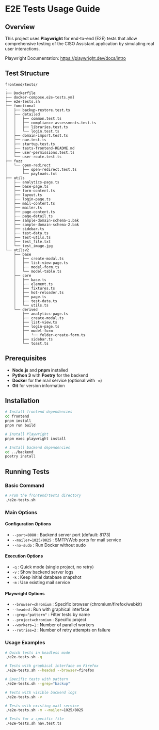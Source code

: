 # E2E Tests Usage Guide

## Overview

This project uses **Playwright** for end-to-end (E2E) tests that allow comprehensive testing of the CISO Assistant application by simulating real user interactions.

Playwright Documentation: https://playwright.dev/docs/intro

## Test Structure

```
frontend/tests/
.
├── Dockerfile
├── docker-compose.e2e-tests.yml
├── e2e-tests.sh
├── functional
│   ├── backup-restore.test.ts
│   ├── detailed
│   │   ├── common.test.ts
│   │   ├── compliance-assessments.test.ts
│   │   ├── libraries.test.ts
│   │   └── login.test.ts
│   ├── domain-import.test.ts
│   ├── nav.test.ts
│   ├── startup.test.ts
│   ├── tests-frontend-README.md
│   ├── user-permissions.test.ts
│   └── user-route.test.ts
├── fuzz
│   └── open-redirect
│       ├── open-redirect.test.ts
│       └── payloads.txt
├── utils
│   ├── analytics-page.ts
│   ├── base-page.ts
│   ├── form-content.ts
│   ├── layout.ts
│   ├── login-page.ts
│   ├── mail-content.ts
│   ├── mailer.ts
│   ├── page-content.ts
│   ├── page-detail.ts
│   ├── sample-domain-schema-1.bak
│   ├── sample-domain-schema-2.bak
│   ├── sidebar.ts
│   ├── test-data.ts
│   ├── test-utils.ts
│   ├── test_file.txt
│   └── test_image.jpg
└── utilsv2
    ├── base
    │   ├── create-modal.ts
    │   ├── list-view-page.ts
    │   ├── model-form.ts
    │   └── model-table.ts
    ├── core
    │   ├── base.ts
    │   ├── element.ts
    │   ├── fixtures.ts
    │   ├── hot-reloader.ts
    │   ├── page.ts
    │   ├── test-data.ts
    │   └── utils.ts
    └── derived
        ├── analytics-page.ts
        ├── create-modal.ts
        ├── list-view.ts
        ├── login-page.ts
        ├── model-form
        │   └── folder-create-form.ts
        ├── sidebar.ts
        └── toast.ts
```

## Prerequisites

- **Node.js** and **pnpm** installed
- **Python 3** with **Poetry** for the backend
- **Docker** for the mail service (optional with `-m`)
- **Git** for version information

## Installation

```bash
# Install frontend dependencies
cd frontend
pnpm install
pnpm run build

# Install Playwright
pnpm exec playwright install

# Install backend dependencies
cd ../backend
poetry install
```

## Running Tests

### Basic Command

```bash
# From the frontend/tests directory
./e2e-tests.sh
```

### Main Options

#### Configuration Options

- `--port=8080` : Backend server port (default: 8173)
- `--mailer=1025/8025` : SMTP/Web ports for mail service
- `--no-sudo` : Run Docker without sudo

#### Execution Options

- `-q` : Quick mode (single project, no retry)
- `-v` : Show backend server logs
- `-k` : Keep initial database snapshot
- `-m` : Use existing mail service

#### Playwright Options

- `--browser=chromium` : Specific browser (chromium/firefox/webkit)
- `--headed` : Run with graphical interface
- `--grep="pattern"` : Filter tests by name
- `--project=chromium` : Specific project
- `--workers=1` : Number of parallel workers
- `--retries=2` : Number of retry attempts on failure

### Usage Examples

```bash
# Quick tests in headless mode
./e2e-tests.sh -q

# Tests with graphical interface on Firefox
./e2e-tests.sh --headed --browser=firefox

# Specific tests with pattern
./e2e-tests.sh --grep="backup"

# Tests with visible backend logs
./e2e-tests.sh -v

# Tests with existing mail service
./e2e-tests.sh -m --mailer=1025/8025

# Tests for a specific file
./e2e-tests.sh nav.test.ts
```

